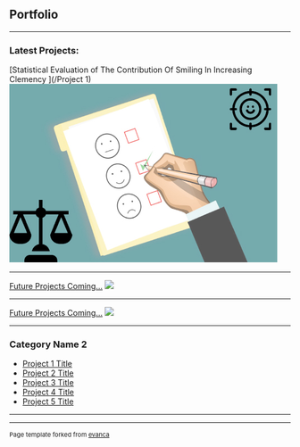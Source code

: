 ## Portfolio

---

### Latest Projects: 

[Statistical Evaluation of The Contribution Of Smiling In Increasing Clemency ](/Project 1)
<img src="images/dummy_thumbnail2.jpg?raw=true"/>

---
[Future Projects Coming...](/pdf/sample_presentation.pdf)
<img src="images/dummy_thumbnail.jpg?raw=true"/>

---
[Future Projects Coming...](http://example.com/)
<img src="images/dummy_thumbnail.jpg?raw=true"/>

---

### Category Name 2

- [Project 1 Title](http://example.com/)
- [Project 2 Title](http://example.com/)
- [Project 3 Title](http://example.com/)
- [Project 4 Title](http://example.com/)
- [Project 5 Title](http://example.com/)

---




---
<p style="font-size:11px">Page template forked from <a href="https://github.com/evanca/quick-portfolio">evanca</a></p>
<!-- Remove above link if you don't want to attibute -->
